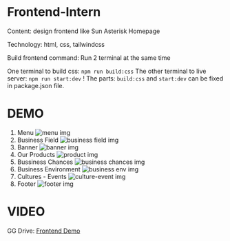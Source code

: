 # Frontend-Intern
Content: design frontend like Sun Asterisk Homepage

Technology: html, css, tailwindcss

Build frontend command: Run 2 terminal at the same time

One terminal to build css: `npm run build:css`
The other terminal to live server: `npm run start:dev`
! The parts: `build:css` and `start:dev` can be fixed in package.json file.

# DEMO
1. Menu
![menu img](image.png)
2. Business Field
![business field img](image-1.png)
3. Banner
![banner img](image-2.png)
4. Our Products
![product img](image-3.png)
5. Bussiness Chances
![business chances img](image-4.png)
6. Business Environment
![business env img](image-5.png)
7. Cultures - Events
![culture-event img](image-6.png)
8. Footer 
![footer img](image-7.png)

# VIDEO
GG Drive: [Frontend Demo](https://drive.google.com/file/d/1U4nTs5eDE77jwewTk5TTRyi7YK33Pc46/view?usp=sharing)
